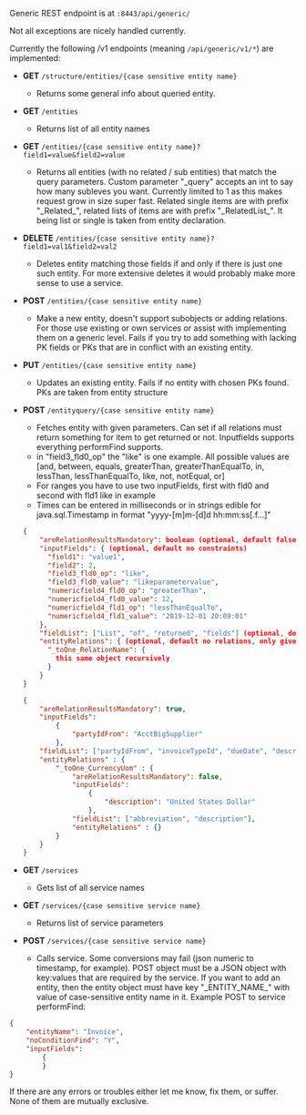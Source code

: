 Generic REST endpoint is at `:8443/api/generic/`

Not all exceptions are nicely handled currently.

Currently the following /v1 endpoints (meaning `/api/generic/v1/*`) are implemented:
* **GET** `/structure/entities/{case sensitive entity name}`
    * Returns some general info about queried entity.
* **GET** `/entities`
    * Returns list of all entity names
* **GET** `/entities/{case sensitive entity name}?field1=value&field2=value`
    * Returns all entities (with no related / sub entities) that match the query parameters. Custom parameter "_query" accepts an int to say how many subleves you want. Currently limited to 1 as this makes request grow in size super fast. Related single items are with prefix "_Related\_", related lists of items are with prefix "_RelatedList\_". It being list or single is taken from entity declaration.
* **DELETE** `/entities/{case sensitive entity name}?field1=val1&field2=val2`
    * Deletes entity matching those fields if and only if there is just one such entity. For more extensive deletes it would probably make more sense to use a service.
* **POST** `/entities/{case sensitive entity name}`
    * Make a new entity, doesn't support subobjects or adding relations. For those use existing or own services or assist with implementing them on a generic level.
    Fails if you try to add something with lacking PK fields or PKs that are in conflict with an existing entity.
* **PUT** `/entities/{case sensitive entity name}`
    * Updates an existing entity. Fails if no entity with chosen PKs found. PKs are taken from entity structure
* **POST** `/entityquery/{case sensitive entity name}`
    * Fetches entity with given parameters. Can set if all relations must return something for item to get returned or not. Inputfields supports everything performFind supports.
    * in "field3_fld0_op" the "like" is one example. All possible values are [and, between, equals, greaterThan, greaterThanEqualTo, in, lessThan, lessThanEqualTo, like, not, notEqual, or]
    * For ranges you have to use two inputFields, first with fld0 and second with fld1 like in example
    * Times can be entered in milliseconds or in strings edible for java.sql.Timestamp in format "yyyy-[m]m-[d]d hh:mm:ss[.f...]"
    
    ```json
    {
        "areRelationResultsMandatory": boolean (optional, default false),
        "inputFields": { (optional, default no constraints)
          "field1": "value1",
          "field2": 2,
          "field3_fld0_op": "like",
          "field3_fld0_value": "likeparametervalue",
          "numericfield4_fld0_op": "greaterThan",
          "numericfield4_fld0_value": 12,
          "numericfield4_fld1_op": "lessThanEqualTo",
          "numericfield4_fld1_value": "2019-12-01 20:09:01"
        },
        "fieldList": ["List", "of", "returned", "fields"] (optional, default all fields),
        "entityRelations": { (optional, default no relations, only given relations are returned)
          "_toOne_RelationName": {
            this same object recursively
          }
        }
    }
    ```
    ```json
    {
        "areRelationResultsMandatory": true,
        "inputFields": 
            {
                "partyIdFrom": "AcctBigSupplier"
            },
        "fieldList": ["partyIdFrom", "invoiceTypeId", "dueDate", "description"],
        "entityRelations" : {
            "_toOne_CurrencyUom" : {
                "areRelationResultsMandatory": false,
                "inputFields": 
                    {
                        "description": "United States Dollar"
                    },
                "fieldList": ["abbreviation", "description"],
                "entityRelations" : {}
            }
        }
    }
    ```
* **GET** `/services`
    * Gets list of all service names
* **GET** `/services/{case sensitive service name}`
    * Returns list of service parameters
* **POST** `/services/{case sensitive service name}`
    * Calls service. Some conversions may fail (json numeric to timestamp, for example). POST object must be a JSON object with key:values that are required by the service. If you want to add an entity, then the entity object must have key "_ENTITY_NAME\_" with value of case-sensitive entity name in it.
    Example POST to service performFind:
```json 
{
    "entityName": "Invoice",
    "noConditionFind": "Y",
    "inputFields": 
        {
        }
}
```

If there are any errors or troubles either let me know, fix them, or suffer. None of them are mutually exclusive.